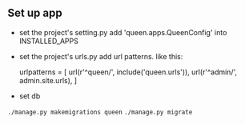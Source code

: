 
## Set up app
- set the project's setting.py
add 'queen.apps.QueenConfig' into INSTALLED_APPS

- set the project's urls.py
add url patterns. like this:

    urlpatterns = [
    url(r'^queen/', include('queen.urls')),
    url(r'^admin/', admin.site.urls),
    ]


- set db

`./manage.py makemigrations queen`
`./manage.py migrate`
